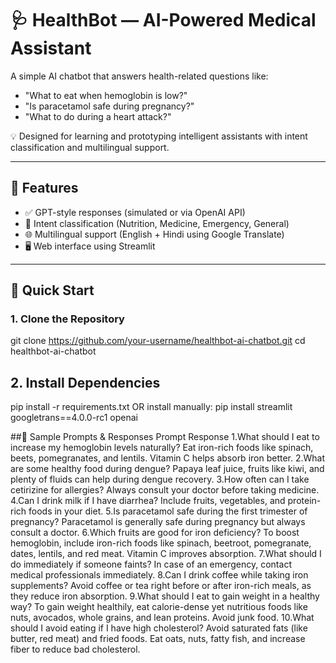 # 🩺 HealthBot — AI-Powered Medical Assistant

A simple AI chatbot that answers health-related questions like:
- "What to eat when hemoglobin is low?"
- "Is paracetamol safe during pregnancy?"
- "What to do during a heart attack?"

💡 Designed for learning and prototyping intelligent assistants with intent classification and multilingual support.

---

## 🔧 Features

- ✅ GPT-style responses (simulated or via OpenAI API)
- 🧠 Intent classification (Nutrition, Medicine, Emergency, General)
- 🌐 Multilingual support (English + Hindi using Google Translate)
- 🖥️ Web interface using Streamlit

---

## 🚀 Quick Start

### 1. Clone the Repository
git clone https://github.com/your-username/healthbot-ai-chatbot.git
cd healthbot-ai-chatbot 

## 2. Install Dependencies
pip install -r requirements.txt
OR install manually:
pip install streamlit googletrans==4.0.0-rc1 openai

##🧪 Sample Prompts & Responses
Prompt	Response
1.What should I eat to increase my hemoglobin levels naturally?	Eat iron-rich foods like spinach, beets, pomegranates, and lentils. Vitamin C helps absorb iron better.
2.What are some healthy food during dengue?	Papaya leaf juice, fruits like kiwi, and plenty of fluids can help during dengue recovery.
3.How often can I take cetirizine for allergies?	Always consult your doctor before taking medicine.
4.Can I drink milk if I have diarrhea?	Include fruits, vegetables, and protein-rich foods in your diet.
5.Is paracetamol safe during the first trimester of pregnancy?	Paracetamol is generally safe during pregnancy but always consult a doctor.
6.Which fruits are good for iron deficiency?	To boost hemoglobin, include iron-rich foods like spinach, beetroot, pomegranate, dates, lentils, and red meat. Vitamin C improves absorption.
7.What should I do immediately if someone faints?	In case of an emergency, contact medical professionals immediately.
8.Can I drink coffee while taking iron supplements?	Avoid coffee or tea right before or after iron-rich meals, as they reduce iron absorption.
9.What should I eat to gain weight in a healthy way?	To gain weight healthily, eat calorie-dense yet nutritious foods like nuts, avocados, whole grains, and lean proteins. Avoid junk food.
10.What should I avoid eating if I have high cholesterol?	Avoid saturated fats (like butter, red meat) and fried foods. Eat oats, nuts, fatty fish, and increase fiber to reduce bad cholesterol.
